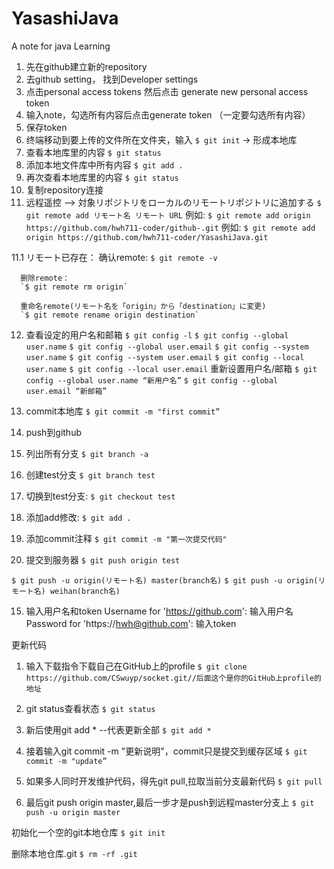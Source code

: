 # YasashiJava
A note for java Learning


1. 先在github建立新的repository
2. 去github setting， 找到Developer settings
3. 点击personal access tokens 然后点击 generate new personal access token
4. 输入note，勾选所有内容后点击generate token （一定要勾选所有内容）
5. 保存token
6. 终端移动到要上传的文件所在文件夹，输入
`$ git init` 	-> 形成本地库
7. 查看本地库里的内容
`$ git status`
8. 添加本地文件库中所有内容
`$ git add .`
9. 再次查看本地库里的内容
`$ git status`
10. 复制repository连接
11. 远程遥控 —> 対象リポジトリをローカルのリモートリポジトリに追加する
`$ git remote add リモート名 リモート URL`
例如: `$ git remote add origin https://github.com/hwh711-coder/github-.git`
例如: `$ git remote add origin https://github.com/hwh711-coder/YasashiJava.git `

 11.1 リモート已存在：
      确认remote:
       `$ git remote -v`

      删除remote：
      `$ git remote rm origin`

      重命名remote(リモート名を「origin」から「destination」に変更)
      `$ git remote rename origin destination`


12. 查看设定的用户名和邮箱
`$ git config -l`
`$ git config --global user.name`
`$ git config --global user.email`
`$ git config --system user.name`
`$ git config --system user.email`
`$ git config --local user.name`
`$ git config --local user.email`
重新设置用户名/邮箱
`$ git config --global user.name “新用户名”`
`$ git config --global user.email “新邮箱”`

13. commit本地库
`$ git commit -m "first commit”`

14. push到github
1. 列出所有分支 `$ git branch -a`
2. 创建test分支 `$ git branch test`
3. 切换到test分支: `$ git checkout test`
4. 添加add修改: `$ git add .`
5. 添加commit注释 `$ git commit -m "第一次提交代码"`
6. 提交到服务器 `$ git push origin test`

`$ git push -u origin(リモート名) master(branch名)`
`$ git push -u origin(リモート名) weihan(branch名)`

15. 输入用户名和token
Username for 'https://github.com': 输入用户名
Password for 'https://hwh@github.com': 输入token


更新代码

1. 输入下载指令下载自己在GitHub上的profile
`$ git clone https://github.com/CSwuyp/socket.git//后面这个是你的GitHub上profile的地址`

2. git status查看状态
`$ git status`

3. 新后使用git add * --代表更新全部
`$ git add *`

4. 接着输入git commit -m "更新说明"，commit只是提交到缓存区域
`$ git commit -m "update”`

5. 如果多人同时开发维护代码，得先git pull,拉取当前分支最新代码
`$ git pull`

6. 最后git push origin master,最后一步才是push到远程master分支上
`$ git push -u origin master`


初始化一个空的git本地仓库
`$ git init`

删除本地仓库.git
`$ rm -rf .git`
